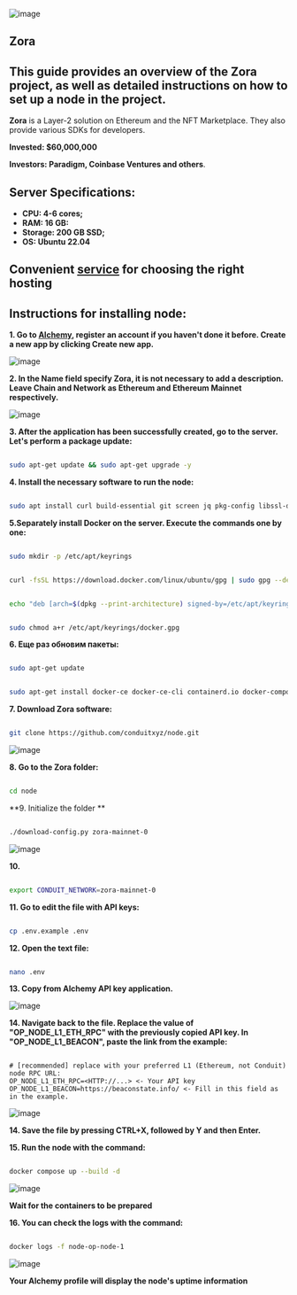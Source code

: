 ![image](https://github.com/Mozgiii9/Zora/assets/74683169/10457959-a93a-48e2-b36b-b106040ca546)

## Zora

## This guide provides an overview of the Zora project, as well as detailed instructions on how to set up a node in the project.

**Zora** is a Layer-2 solution on Ethereum and the NFT Marketplace. They also provide various SDKs for developers.

**Invested: $60,000,000**

**Investors: Paradigm, Coinbase Ventures and others**.

## Server Specifications:

- **CPU: 4-6 cores;**
- **RAM: 16 GB:**
- **Storage: 200 GB SSD;**
- **OS: Ubuntu 22.04**

## Convenient [service](https://ru.hostings.info/hostings/filter_page#vps) for choosing the right hosting ##

## Instructions for installing node:

**1. Go to [Alchemy](https://www.alchemy.com/), register an account if you haven't done it before. Create a new app by clicking Create new app.**

![image](https://github.com/Mozgiii9/Zora/assets/74683169/098d3ab4-ba4c-4dd3-bf02-ac6f2fca6a36)

**2. In the Name field specify Zora, it is not necessary to add a description. Leave Chain and Network as Ethereum and Ethereum Mainnet respectively.**

![image](https://github.com/Mozgiii9/Zora/assets/74683169/fc74b1d5-1a85-4d22-bffc-3f644de66cf3)

**3. After the application has been successfully created, go to the server. Let's perform a package update:**

```bash

sudo apt-get update && sudo apt-get upgrade -y

```

**4. Install the necessary software to run the node:**

```bash

sudo apt install curl build-essential git screen jq pkg-config libssl-dev libclang-dev ca-certificates gnupg lsb-release -y

```

**5.Separately install Docker on the server. Execute the commands one by one:**

```bash

sudo mkdir -p /etc/apt/keyrings

```

```bash

curl -fsSL https://download.docker.com/linux/ubuntu/gpg | sudo gpg --dearmor -o /etc/apt/keyrings/docker.gpg

```

```bash

echo "deb [arch=$(dpkg --print-architecture) signed-by=/etc/apt/keyrings/docker.gpg] https://download.docker.com/linux/ubuntu $(lsb_release -cs) stable" | sudo tee /etc/apt/sources.list.d/docker.list > /dev/null

```

```bash

sudo chmod a+r /etc/apt/keyrings/docker.gpg

```

**6. Еще раз обновим пакеты:**

```bash

sudo apt-get update

```

```bash

sudo apt-get install docker-ce docker-ce-cli containerd.io docker-compose

```

**7. Download Zora software:**

```bash

git clone https://github.com/conduitxyz/node.git

```

![image](https://github.com/Mozgiii9/Zora/assets/74683169/cccb3d77-af4b-460c-a905-a4e002c927f6)


**8. Go to the Zora folder:**

```bash

cd node

```

**9. Initialize the folder **

```bash

./download-config.py zora-mainnet-0

```

![image](https://github.com/Mozgiii9/Zora/assets/74683169/5590ff98-d0ff-4ca4-bed7-5b3a28c26614)

**10.**

```bash

export CONDUIT_NETWORK=zora-mainnet-0

```

**11. Go to edit the file with API keys:**

```bash

cp .env.example .env

```

**12. Open the text file:**

```bash

nano .env

```

**13. Copy from Alchemy API key application.**

![image](https://github.com/Mozgiii9/Zora/assets/74683169/8a74f9c4-74b7-4f67-af1e-6c5735731a37)

**14. Navigate back to the file. Replace the value of "OP_NODE_L1_ETH_RPC" with the previously copied API key. In "OP_NODE_L1_BEACON", paste the link from the example:**

```

# [recommended] replace with your preferred L1 (Ethereum, not Conduit) node RPC URL:
OP_NODE_L1_ETH_RPC=<HTTP://...> <- Your API key
OP_NODE_L1_BEACON=https://beaconstate.info/ <- Fill in this field as in the example.

```

![image](https://github.com/Mozgiii9/Zora/assets/74683169/acb41df1-3bde-4bef-9f1a-efe764b37a66)


**14. Save the file by pressing CTRL+X, followed by Y and then Enter.**

**15. Run the node with the command:**

```bash

docker compose up --build -d

```

![image](https://github.com/Mozgiii9/Zora/assets/74683169/397ddef3-29a5-444e-9134-f73293f21f59)


**Wait for the containers to be prepared**

**16. You can check the logs with the command:**

```bash

docker logs -f node-op-node-1

```

![image](https://github.com/Mozgiii9/Zora/assets/74683169/26e5895b-b35e-416f-baf3-58015dccc94c)

**Your Alchemy profile will display the node's uptime information**
